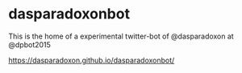 # dasparadoxonbot
This is the home of a experimental twitter-bot of @dasparadoxon at @dpbot2015

https://dasparadoxon.github.io/dasparadoxonbot/
